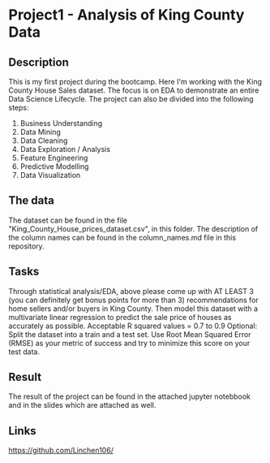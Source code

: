 # Project1 - Analysis of King County Data
## Description
This is my first project during the bootcamp. Here I'm working with the King County House Sales dataset. The focus is on EDA to demonstrate an entire Data Science Lifecycle.
The project can also be divided into the following steps:
1. Business Understanding
2. Data Mining
3. Data Cleaning
4. Data Exploration / Analysis
5. Feature Engineering
6. Predictive Modelling
7. Data Visualization
 
## The data
The dataset can be found in the file "King_County_House_prices_dataset.csv", in this folder.
The description of the column names can be found in the column_names.md file in this repository.

## Tasks 
Through statistical analysis/EDA, above please come up with AT LEAST 3 (you can definitely get bonus points for more than 3) recommendations for home sellers and/or buyers in King County.
Then model this dataset with a multivariate linear regression to predict the sale price of houses as accurately as possible.
Acceptable R squared values = 0.7 to 0.9
Optional: 
Split the dataset into a train and a test set. 
Use Root Mean Squared Error (RMSE) as your metric of success and try to minimize this score on your test data.

## Result
The result of the project can be found in the attached jupyter notebbook and in the slides which are attached as well.

## Links
https://github.com/Linchen106/

